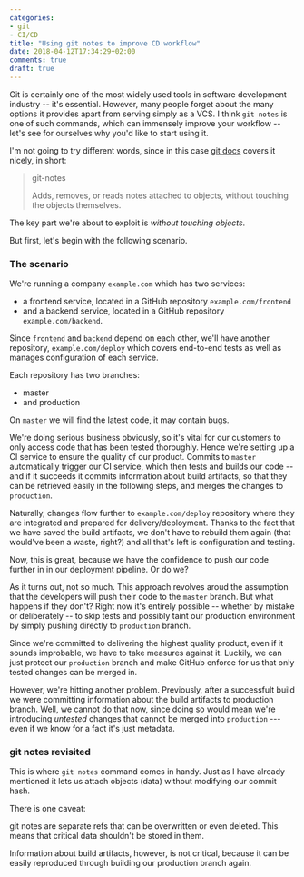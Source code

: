 ```yaml
---
categories:
- git
- CI/CD
title: "Using git notes to improve CD workflow"
date: 2018-04-12T17:34:29+02:00
comments: true
draft: true
---
```


Git is certainly one of the most widely used tools in software development industry -- it's essential.
However, many people forget about the many options it provides apart from serving simply as a VCS.
I think `git notes` is one of such commands, which can immensely improve your workflow -- let's see for ourselves why you'd like to start using it.
<!--more-->

I'm not going to try different words, since in this case [git docs](https://git-scm.com/docs/git-notes) covers it nicely, in short:

> git-notes
>
> Adds, removes, or reads notes attached to objects, without touching the objects themselves.

The key part we're about to exploit is *without touching objects*.

But first, let's begin with the following scenario.

### The scenario

We're running a company `example.com` which has two services:

* a frontend service, located in a GitHub repository `example.com/frontend`
* and a backend service, located in a GitHub repository `example.com/backend`.

Since `frontend` and `backend` depend on each other, we'll have another repository, `example.com/deploy` which covers
end-to-end tests as well as manages configuration of each service.

Each repository has two branches:

   * master
   * and production

On `master` we will find the latest code, it may contain bugs.

We're doing serious business obviously, so it's vital for our customers to only access code that has been tested thoroughly.
Hence we're setting up a CI service to ensure the quality of our product. Commits to `master` automatically trigger our CI service,
which then tests and builds our code -- and if it succeeds it commits information about build artifacts, so that they can be retrieved easily
in the following steps, and merges the changes to `production`.

Naturally, changes flow further to `example.com/deploy` repository where they are integrated and prepared for delivery/deployment. Thanks to the fact
that we have saved the build artifacts, we don't have to rebuild them again (that would've been a waste, right?) and all that's left is configuration
and testing.

Now, this is great, because we have the confidence to push our code further in in our deployment pipeline. Or do we?

As it turns out, not so much. This approach revolves aroud the assumption that the developers will push their code to the `master` branch.
But what happens if they don't? Right now it's entirely possible -- whether by mistake or deliberately -- to skip tests and possibly taint our production
environment by simply pushing directly to `production` branch.

Since we're committed to delivering the highest quality product, even if it sounds improbable, we have to take measures against it.
Luckily, we can just protect our `production` branch and make GitHub enforce for us that only tested changes can be merged in.

However, we're hitting another problem. Previously, after a successfult build we were committing information about the build artifacts to production branch.
Well, we cannot do that now, since doing so would mean we're introducing *untested* changes that cannot be merged into `production` --- even
if we know for a fact it's just metadata.

### git notes revisited

This is where `git notes` command comes in handy. Just as I have already mentioned it lets us attach objects (data) without modifying our commit hash.

There is one caveat:

git notes are separate refs that can be overwritten or even deleted. This means that critical data shouldn't be stored in them.

Information about build artifacts, however, is not critical, because it can be easily reproduced through building our production branch again.
